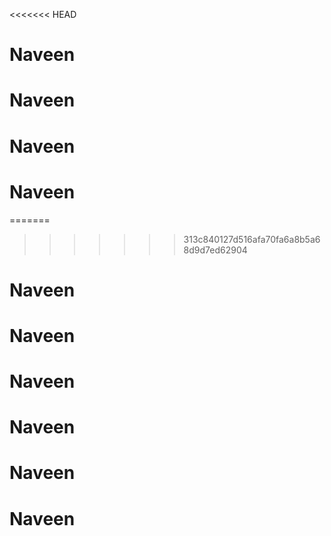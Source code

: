 <<<<<<< HEAD
# Naveen
# Naveen
# Naveen
# Naveen
=======

>>>>>>> 313c840127d516afa70fa6a8b5a68d9d7ed62904
# Naveen
# Naveen
# Naveen
# Naveen
# Naveen
# Naveen

